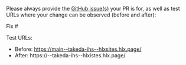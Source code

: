 Please always provide the [GitHub issue(s)](../issues) your PR is for, as well as test URLs where your change can be observed (before and after):

Fix #<gh-issue-id>

Test URLs:
- Before: https://main--takeda-ihs--hlxsites.hlx.page/
- After: https://<branch>--takeda-ihs--hlxistes.hlx.page/
